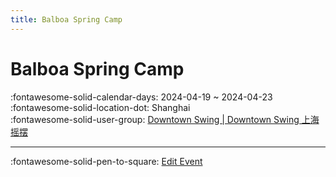 ```yaml
---
title: Balboa Spring Camp
---
```


# Balboa Spring Camp 

:fontawesome-solid-calendar-days: 2024-04-19 ~ 2024-04-23  
:fontawesome-solid-location-dot: Shanghai  
:fontawesome-solid-user-group: [Downtown Swing | Downtown Swing 上海摇摆](https://swing.kids/zh_CN/downtown-swing)  


---

:fontawesome-solid-pen-to-square: [Edit Event](https://github.com/swingdance/events/issues/new?assignees=&labels=update+event&projects=&template=03-update_entity.yml&title=Update%20Event%3A%20zh_CN%20%E2%80%A2%20Balboa%20Spring%20Camp&region=zh_CN&year=2024&id=balboa-spring-camp&name=Balboa%20Spring%20Camp&org_id=downtown-swing)
